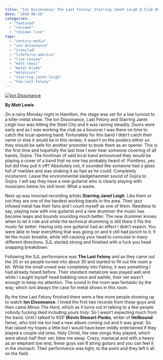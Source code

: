 ```yaml
---
title: "Ion Dissonance/ The Last Felony/ Starring Janet Leigh @ Club Absinthe, Hamilton ON, August 23, 2010"
date: "2010-08-26"
categories: 
  - "featured"
  - "reviews"
  - "reviews-live"
tags: 
  - "century-media"
  - "ion-dissonance"
  - "ironclad"
  - "lifeforce-america"
  - "live-review"
  - "matt-lewis"
  - "metal-blade"
  - "metalcore"
  - "starring-janet-leigh"
  - "the-last-felony"
---
```


[![Ion Dissonance](http://www.hellbound.ca/wp-content/uploads/2010/08/iondissonance-300x175.jpg "iondissonance")](http://www.hellbound.ca/wp-content/uploads/2010/08/iondissonance.jpg)

**By Matt Lewis**

On a rainy Monday night in Hamilton, the stage was set for a low turnout to a killer metal show. The Ion Dissonance, Last Felony and Starring Janet Leigh tour was hitting the Steel City and it was raining steadily. Doors were early and as I was working the club as a bouncer I was there on time to catch the local opening band. Fortunately for this band I didn’t catch their name or else it would be in this review; it wasn’t on the posters either so they should be safe for another promoter to book them as an opener. This is the first time and hopefully the last time I ever hear someone covering of all bands, Gojira. The frontman of said local band announced they would be playing a cover of a band that no one has probably heard of. Pointless, yes but did they pull it off? Absolutely not, it sounded like someone had a glass full of marbles and was shaking it as fast as he could. Completely incoherent. Leave the environmental sledgehammer sound of Gojira to Gojira. I will say they have a new guitarist who is clearly playing with musicians below his skill level. What a waste.

Next up was Ironclad recording artists **Starring Janet Leigh**. Like them or not they are one of the hardest working bands in the area. Their jazz infused metal has their fans and I count myself as one of them. Needless to say, playing now with one guitarist and a new drummer the music has become leaps and bounds sounding much better. The new drummer knows when to let it ride and while the technical drumming is still there it fits the music far better. Having only one guitarist had an effect I didn’t expect. You were able to hear everything that was going on and it still had punch to it. It let the music breathe, while still causing your head to convulse in many different directions. SJL started strong and finished with a fuck you head snapping breakdown.

Following the SJL performance was **The Last Felony** and as they came out the 20 or so people turned into about 30 and started to fill out the room a bit. While the small crowd was completely into Felony, it was something I had already heard before. Their standard metalcore was played well and while I caught myself head bobbing once and awhile, their set wasn’t enough to keep my attention. The sound in the room was fantastic by the way, which isnt always the case for metal shows in this room.

By the time Last Felony finished there were a few more people showing up to watch **Ion Dissonance**. I loved the first two records from these guys and then came _Minus The Herd_, which as it turns out in talking to a few people nobody fucking liked including yours truly. So I wasn’t expecting much from the band. Until I talked to KSP **(Kevin Stewart-Panko**, writer of **Hellbound** fame), who told me Ion had a new album coming out and it was great. So that raised my hopes a little but I would have been mildly entertained if they played a couple old ones. Holy Christ, the new songs they played, which were about half their set, blew me away. Crazy, maniacal and with a heavy as an elephant low end, these guys use 8 string guitars and you can feel it in the stomach. Their performance was tight, to the point and they left it all on the field.
